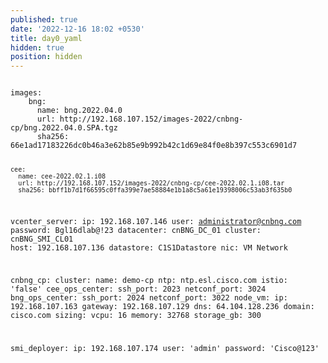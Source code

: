 ```yaml
---
published: true
date: '2022-12-16 18:02 +0530'
title: day0_yaml
hidden: true
position: hidden
---
```

<div class="highlighter-rouge">
<pre class="highlight">
<code>
images:
    bng:
      name: bng.2022.04.0
      url: http://192.168.107.152/images-2022/cnbng-cp/bng.2022.04.0.SPA.tgz
      sha256: 66e1ad17183226dc0b46a3e62b85e9b992b42c1d69e84f0e8b397c553c6901d7

    cee:
      name: cee-2022.02.1.i08
      url: http://192.168.107.152/images-2022/cnbng-cp/cee-2022.02.1.i08.tar
      sha256: bbff1b7d1f66595c0ffa399e7ae58884e1b1a8c5a61e19398006c53ab3f635b0

vcenter_server:
  ip: 192.168.107.146
  user: administrator@cnbng.com
  password: Bgl16dlab@!23
  datacenter: cnBNG_DC_01
  cluster: cnBNG_SMI_CL01
  host: 192.168.107.136
  datastore: C1S1Datastore
  nic: VM Network

cnbng_cp:
  cluster:
     name: demo-cp
     ntp: ntp.esl.cisco.com
     istio: 'false'
     cee_ops_center:
        ssh_port: 2023
        netconf_port: 3024
     bng_ops_center:
        ssh_port: 2024
        netconf_port: 3022
  node_vm:
    ip: 192.168.107.163
    gateway: 192.168.107.129
    dns: 64.104.128.236
    domain: cisco.com
    sizing:
      vcpu: 16
      memory: 32768
      storage_gb: 300

smi_deployer:
  ip: 192.168.107.174
  user: 'admin'
  password: 'Cisco@123'
</code>
</pre>
</div>

